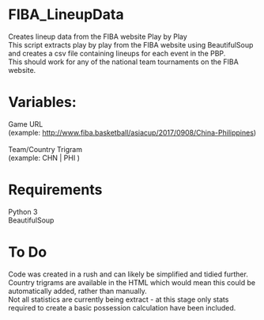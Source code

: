 # FIBA_LineupData

Creates lineup data from the FIBA website Play by Play<br>
This script extracts play by play from the FIBA website using BeautifulSoup and creates a csv file containing lineups for each event in the PBP.<br>
This should work for any of the national team tournaments on the FIBA website.<br>
# Variables:
Game URL<br>
(example: http://www.fiba.basketball/asiacup/2017/0908/China-Philippines)<br>
<br>
Team/Country Trigram<br>
(example: CHN | PHI )
<br>
# Requirements
Python 3<br>
BeautifulSoup
<br>
# To Do
Code was created in a rush and can likely be simplified and tidied further.<br>
Country trigrams are available in the HTML which would mean this could be automatically added, rather than manually.<br>
Not all statistics are currently being extract - at this stage only stats required to create a basic possession calculation have been included.
